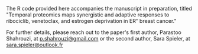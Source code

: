 The R code provided here accompanies the manuscript in preparation, titled "Temporal proteomics maps synergistic and adaptive responses to ribociclib, venetoclax, and estrogen deprivation in ER⁺ breast cancer."

For further details, please reach out to the paper's first author, Parastoo Shahrouzi, at p.shahrouzi@gmail.com or the second author, Sara Spieler, at sara.spieler@outlook.fr
